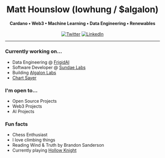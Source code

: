 <h1 align="center">
   Matt Hounslow (lowhung / $algalon)
</h1>

<h4 align="center">Cardano • Web3 • Machine Learning • Data Engineering • Renewables </h4>

<p align="center">
    <a href="https://x.com/l0whung" target="_blank"><img alt="Twitter" src="https://img.shields.io/badge/-@l0whung-%231DA1F2?style=flat-square&logo=Twitter&logoColor=white&link=https://x.com/l0whung"></a>
    <a href="https://www.linkedin.com/in/matthounslow/" target="_blank"><img alt="LinkedIn" src="https://img.shields.io/badge/-@matthounslow-%230077B5?style=flat-square&logo=linkedin&logoColor=white&link=https://www.linkedin.com/in/matthounslow/"></a>
</p>

<hr/>

### Currently working on...
- Data Engineering @ [FrigidAI](https://frigid.ai/)
- Software Developer @ [Sundae Labs](https://sundae.fi/)
- Building [Algalon Labs](https://github.com/AlgalonLabs)
- [Chart Sayer](https://github.com/lowhung/chart-sayer)

### I'm open to...
- Open Source Projects
- Web3 Projects
- AI Projects

### Fun facts
- Chess Enthusiast
- I love climbing things
- Reading Wind & Truth by Brandon Sanderson
- Currently playing [Hollow Knight]([https://www.cupheadgame.com/](https://store.steampowered.com/app/367520/Hollow_Knight/))
